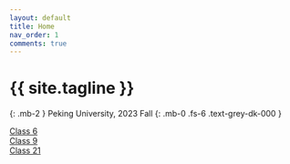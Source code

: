 ```yaml
---
layout: default
title: Home
nav_order: 1
comments: true
---
```

 
# {{ site.tagline }}
{: .mb-2 }
Peking University, 2023 Fall
{: .mb-0 .fs-6 .text-grey-dk-000 }

[Class 6](/ics-23-fall/class6)  
[Class 9](/ics-23-fall/class9)  
[Class 21](/ics-23-fall/class21)
